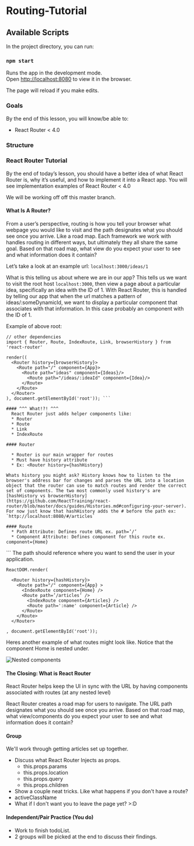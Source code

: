 # Routing-Tutorial

## Available Scripts

In the project directory, you can run:

### `npm start`

Runs the app in the development mode.<br>
Open [http://localhost:8080](http://localhost:8080) to view it in the browser.

The page will reload if you make edits.<br>

### Goals

By the end of this lesson, you will know/be able to:

* React Router < 4.0

### Structure

### React Router Tutorial

By the end of today’s lesson, you should have a better idea of what React Router is, why it’s useful, and how to implement it into a React app. You will see implementation examples of React Router < 4.0

We will be working off off this master branch.

#### What Is A Router?

From a user’s perspective, routing is how you tell your browser what webpage you would like to visit and the path designates what you should see once you arrive. Like a road map. Each framework we work with handles routing in different ways, but ultimately they all share the same goal. Based on that road map, what view do you expect your user to see and what information does it contain?

Let’s take a look at an example url:
`localhost:3000/ideas/1`

What is this telling us about where we are in our app? This tells us we want to visit the root host `localhost:3000`, then view a page about a particular idea, specifically an idea with the ID of 1. With React Router, this is handled by telling our app that when the url matches a pattern of ideas/:someDynamicId, we want to display a particular component that associates with that information. In this case probably an <Idea /> component with the ID of 1.

Example of above root:
```
// other dependencies
import { Router, Route, IndexRoute, Link, browserHistory } from 'react-router'

render((
  <Router history={browserHistory}>
    <Route path="/" component={App}>
      <Route path="ideas" component={Ideas}/>
        <Route path="/ideas/:ideaId" component={Idea}/>
      </Route>
    </Route>
  </Router>
), document.getElementById('root')); ```

#### ^^^ What!?! ^^^
  React Router just adds helper components like:
  * Router
  * Route
  * Link
  * IndexRoute

#### Router

  * Router is our main wrapper for routes
  * Must have history attribute
  * Ex: <Router history={hashHistory}

Whats history you might ask? History knows how to listen to the browser's address bar for changes and parses the URL into a location object that the router can use to match routes and render the correct set of components. The two most commonly used history's are
[hashHistory vs browserHistory](https://github.com/ReactTraining/react-router/blob/master/docs/guides/Histories.md#configuring-your-server). For now just know that hashHistory adds the # before the path ex: `http://localhost:8080/#/articles`

#### Route
  * Path Attribute: Defines route URL ex. path=’/’
  * Component Attribute: Defines component for this route ex. component={Home}

```
  <Router history={hashHistory} >
        <Route path=’/’ component={Home} />
  </Router>
```
The path should reference where you want to send the user in your application.


```
ReactDOM.render(

  <Router history={hashHistory}>
    <Route path="/" component={App} >
      <IndexRoute component={Home} />
	  <Route path=’/articles’ />
	    <IndexRoute component={Articles} />
        <Route path=':name' component={Article} />
	  </Route>
    </Route>
  </Router>

, document.getElementById('root'));

```

Heres another example of what routes might look like.
Notice that the component Home is nested under.

![Nested components](https://css-tricks.com/wp-content/uploads/2016/03/brad-westfall-4.svg)

#### The Closing: What is React Router
React Router helps keep the UI in sync with the URL by having components associated with routes (at any nested level)

React Router creates a road map for users to navigate. The URL path designates what you should see once you arrive. Based on that road map, what view/components do you expect your user to see and what information does it contain?

#### Group
  We'll work through getting articles set up together.
  * Discuss what React Router Injects as props.
    * this.props.params
    * this.props.location
    * this.props.query
    * this.props.children
  * Show a couple neat tricks. Like what happens if you don't have a route?
  * activeClassName
  * What if I don't want you to leave the page yet? >:D


#### Independent/Pair Practice (You do)
  * Work to finish todoList.
  * 2 groups will be picked at the end to discuss their findings.
